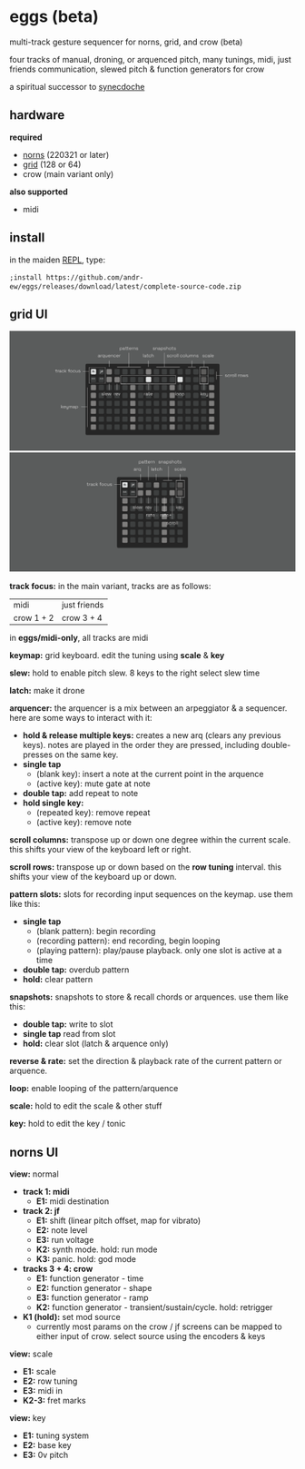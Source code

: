 # eggs (beta)

multi-track gesture sequencer for norns, grid, and crow (beta)

four tracks of manual, droning, or arquenced pitch, many tunings, midi, just friends communication, slewed pitch & function generators for crow

a spiritual successor to [synecdoche](https://github.com/andr-ew/prosody?tab=readme-ov-file#synecdoche)

## hardware

**required**

- [norns](https://github.com/p3r7/awesome-monome-norns) (220321 or later)
- [grid](https://monome.org/docs/grid/) (128 or 64)
- crow (main variant only)

**also supported**

- midi

## install

in the maiden [REPL](https://monome.org/docs/norns/image/wifi_maiden-images/install-repl.png), type:

```
;install https://github.com/andr-ew/eggs/releases/download/latest/complete-source-code.zip
```

## grid UI

![diagram of the grid interface. text description forthcoming](/lib/doc/eggs.png)
![diagram of the 64 grid interface. text description forthcoming](/lib/doc/eggs_64.png)

**track focus:** in the main variant, tracks are as follows:

| | |
| -- | -- |
| midi | just friends |
| crow 1 + 2 | crow 3 + 4 |

in **eggs/midi-only**, all tracks are midi

**keymap:** grid keyboard. edit the tuning using **scale** & **key**

**slew:** hold to enable pitch slew. 8 keys to the right select slew time

**latch:** make it drone

**arquencer:** the arquencer is a mix between an arpeggiator & a sequencer. here are some ways to interact with it:

- **hold & release multiple keys:** creates a new arq (clears any previous keys). notes are played in the order they are pressed, including double-presses on the same key.
- **single tap**
   - (blank key): insert a note at the current point in the arquence
   - (active key): mute gate at note
- **double tap:** add repeat to note
- **hold single key:**
   - (repeated key): remove repeat
   - (active key): remove note

**scroll columns:** transpose up or down one degree within the current scale. this shifts your view of the keyboard left or right.

**scroll rows:** transpose up or down based on the **row tuning** interval. this shifts your view of the keyboard up or down.

**pattern slots:** slots for recording input sequences on the keymap. use them like this:

- **single tap**
  - (blank pattern): begin recording
  - (recording pattern): end recording, begin looping
  - (playing pattern): play/pause playback. only one slot is active at a time
- **double tap:** overdub pattern
- **hold:** clear pattern

**snapshots:** snapshots to store & recall chords or arquences. use them like this:

- **double tap:** write to slot
- **single tap** read from slot
- **hold:** clear slot (latch & arquence only)

**reverse & rate:** set the direction & playback rate of the current pattern or arquence.

**loop:** enable looping of the pattern/arquence

**scale:** hold to edit the scale & other stuff

**key:** hold to edit the key / tonic

## norns UI

**view:** normal
- **track 1: midi**
  - **E1:** midi destination
- **track 2: jf**
  - **E1:** shift (linear pitch offset, map for vibrato)
  - **E2:** note level
  - **E3:** run voltage
  - **K2:** synth mode. hold: run mode
  - **K3:** panic. hold: god mode
- **tracks 3 + 4: crow**
  - **E1:** function generator - time
  - **E2:** function generator - shape
  - **E3:** function generator - ramp
  - **K2:** function generator - transient/sustain/cycle. hold: retrigger
- **K1 (hold):** set mod source
  - currently most params on the crow / jf screens can be mapped to either input of crow. select source using the encoders & keys

**view:** scale
- **E1:** scale
- **E2:** row tuning
- **E3:** midi in
- **K2-3:** fret marks

**view:** key
- **E1:** tuning system
- **E2:** base key
- **E3:** 0v pitch 
